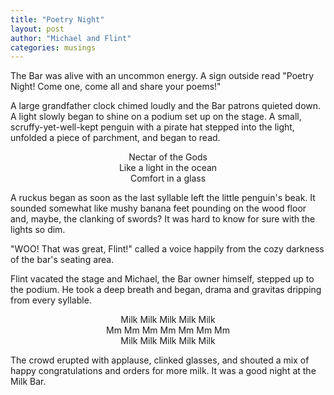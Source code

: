 ```yaml
---
title: "Poetry Night"
layout: post
author: "Michael and Flint"
categories: musings
---
```


The Bar was alive with an uncommon energy. A sign outside read "Poetry Night! Come one, come all and share your poems!"

A large grandfather clock chimed loudly and the Bar patrons quieted down. A light slowly began to shine on a podium set up on the stage. A small, scruffy-yet-well-kept penguin with a pirate hat stepped into the light, unfolded a piece of parchment, and began to read.

<center>Nectar of the Gods</center>
<center>Like a light in the ocean</center>
<center>Comfort in a glass</center>

A ruckus began as soon as the last syllable left the little penguin's beak. It sounded somewhat like mushy banana feet pounding on the wood floor and, maybe, the clanking of swords? It was hard to know for sure with the lights so dim.

"WOO! That was great, Flint!" called a voice happily from the cozy darkness of the bar's seating area.

Flint vacated the stage and Michael, the Bar owner himself, stepped up to the podium. He took a deep breath and began, drama and gravitas dripping from every syllable.

<center>Milk Milk Milk Milk Milk</center>
<center>Mm Mm Mm Mm Mm Mm Mm</center>
<center>Milk Milk Milk Milk Milk</center>

The crowd erupted with applause, clinked glasses, and shouted a mix of happy congratulations and orders for more milk. It was a good night at the Milk Bar.
